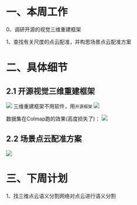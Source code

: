 # 一、本周工作
0、调研开源的视觉三维重建框架

1、查找有关尺度的点云配准，并构思场景点云配准方案 



# 二、具体细节
## 2.1 开源视觉三维重建框架 
![](https://github.com/Darren-pty/darren/blob/main/Learning%20of%20way/Semester/picture/0.png)
三维重建框架不用软件，用`开源框架`
![](https://github.com/Darren-pty/darren/blob/main/Learning%20of%20way/Semester/picture/16.png)

数据集在Colmap跑的效果(高度损失了)：
![](https://github.com/Darren-pty/darren/blob/main/Learning%20of%20way/Semester/picture/6.gif)

## 2.2 场景点云配准方案 
![](https://github.com/Darren-pty/darren/blob/main/Learning%20of%20way/Semester/picture/15.png)



# 三、下周计划
1、找三维点云语义分割网络对点云进行语义分割



